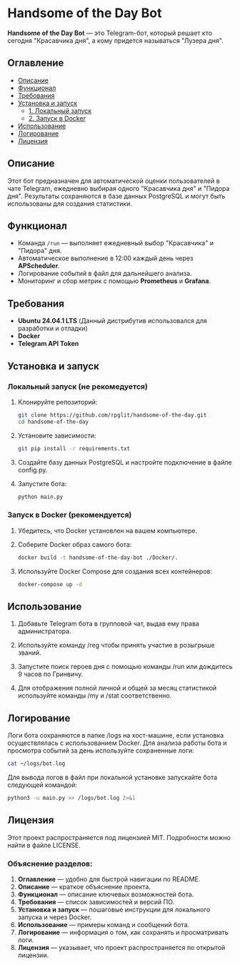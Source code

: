 # Handsome of the Day Bot

**Handsome of the Day Bot** — это Telegram-бот, который решает кто сегодня "Красавчика дня", а кому придется называться "Лузера дня".

## Оглавление

- [Описание](#описание)
- [Функционал](#функционал)
- [Требования](#требования)
- [Установка и запуск](#установка-и-запуск)
  - [1. Локальный запуск](#Локальный-запуск-(не-рекомедуется))
  - [2. Запуск в Docker](#Запуск-в-Docker-(рекомендуется))
- [Использование](#использование)
- [Логирование](#логирование)
- [Лицензия](#лицензия)

## Описание

Этот бот предназначен для автоматической оценки пользователей в чате Telegram, ежедневно выбирая одного "Красавчика дня" и "Пидора дня". Результаты сохраняются в базе данных PostgreSQL и могут быть использованы для создания статистики.

## Функционал

- Команда `/run` — выполняет ежедневный выбор "Красавчика" и "Пидора" дня.
- Автоматическое выполнение в 12:00 каждый день через **APScheduler**.
- Логирование событий в файл для дальнейшего анализа.
- Мониторинг и сбор метрик с помощью **Prometheus** и **Grafana**.

## Требования

- **Ubuntu 24.04.1 LTS** (Данный дистрибутив использовался для разработки и отладки)
- **Docker** 
- **Telegram API Token**

## Установка и запуск

### Локальный запуск (не рекомедуется)

1. Клонируйте репозиторий:
   ```bash
   git clone https://github.com/rpglit/handsome-of-the-day.git
   cd handsome-of-the-day

2. Установите зависимости:
   ```bash
   git pip install -r requirements.txt

3. Создайте базу данных PostgreSQL и настройте подключение в файле config.py.

4. Запустите бота:
   ```bash
   python main.py
   
### Запуск в Docker (рекомендуется)

1. Убедитесь, что Docker установлен на вашем компьютере.

2. Соберите Docker образ самого бота:
   ```bash
   docker build -t handsome-of-the-day-bot ./Docker/.

3. Используйте Docker Compose для создания всех контейнеров:
   ```bash
   docker-compose up -d

## Использование

1. Добавьте Telegram бота в групповой чат, выдав ему права администратора.

2. Используйте команду /reg чтобы принять участие в розыгрыше званий.

3. Запустите поиск героев дня с помощью команды /run или дождитесь 9 часов по Гринвичу.

4. Для отображения полной личной и общей за месяц статистикой используйте команды /my и /stat соответственно.

## Логирование

Логи бота сохраняются в папке /logs на хост-машине, если установка осуществлялась с использованием Docker. Для анализа работы бота и просмотра событий за день используйте сохраненные логи:
   ```bash
   cat ~/logs/bot.log
   ```
Для вывода логов в файл при локальной установке запускайте бота следующей командой:
   ```bash
   python3 -u main.py >> /logs/bot.log 2>&1
   ```

## Лицензия

Этот проект распространяется под лицензией MIT. Подробности можно найти в файле LICENSE.


### Объяснение разделов:
1. **Оглавление** — удобно для быстрой навигации по README.
2. **Описание** — краткое объяснение проекта.
3. **Функционал** — описание ключевых возможностей бота.
4. **Требования** — список зависимостей и версий ПО.
5. **Установка и запуск** — пошаговые инструкции для локального запуска и через Docker.
6. **Использование** — примеры команд и сообщений бота.
7. **Логирование** — информация о том, как сохранять и просматривать логи.
8. **Лицензия** — указывает, что проект распространяется по открытой лицензии.
